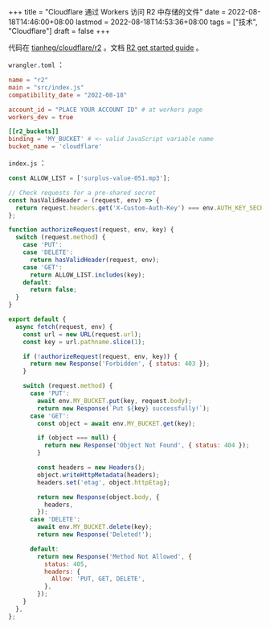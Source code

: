 +++
title = "Cloudflare 通过 Workers 访问 R2 中存储的文件"
date = 2022-08-18T14:46:00+08:00
lastmod = 2022-08-18T14:53:36+08:00
tags = ["技术", "Cloudflare"]
draft = false
+++

代码在 [tianheg/cloudflare/r2](https://github.com/tianheg/cloudflare/tree/main/r2) 。文档 [R2 get started guide](https://developers.cloudflare.com/r2/get-started/) 。

`wrangler.toml` ：

```toml
name = "r2"
main = "src/index.js"
compatibility_date = "2022-08-18"

account_id = "PLACE YOUR ACCOUNT ID" # at workers page
workers_dev = true

[[r2_buckets]]
binding = 'MY_BUCKET' # <~ valid JavaScript variable name
bucket_name = 'cloudflare'
```

`index.js` ：

```js
const ALLOW_LIST = ['surplus-value-051.mp3'];

// Check requests for a pre-shared secret
const hasValidHeader = (request, env) => {
  return request.headers.get('X-Custom-Auth-Key') === env.AUTH_KEY_SECRET;
};

function authorizeRequest(request, env, key) {
  switch (request.method) {
    case 'PUT':
    case 'DELETE':
      return hasValidHeader(request, env);
    case 'GET':
      return ALLOW_LIST.includes(key);
    default:
      return false;
  }
}

export default {
  async fetch(request, env) {
    const url = new URL(request.url);
    const key = url.pathname.slice(1);

    if (!authorizeRequest(request, env, key)) {
      return new Response('Forbidden', { status: 403 });
    }

    switch (request.method) {
      case 'PUT':
        await env.MY_BUCKET.put(key, request.body);
        return new Response(`Put ${key} successfully!`);
      case 'GET':
        const object = await env.MY_BUCKET.get(key);

        if (object === null) {
          return new Response('Object Not Found', { status: 404 });
        }

        const headers = new Headers();
        object.writeHttpMetadata(headers);
        headers.set('etag', object.httpEtag);

        return new Response(object.body, {
          headers,
        });
      case 'DELETE':
        await env.MY_BUCKET.delete(key);
        return new Response('Deleted!');

      default:
        return new Response('Method Not Allowed', {
          status: 405,
          headers: {
            Allow: 'PUT, GET, DELETE',
          },
        });
    }
  },
};
```